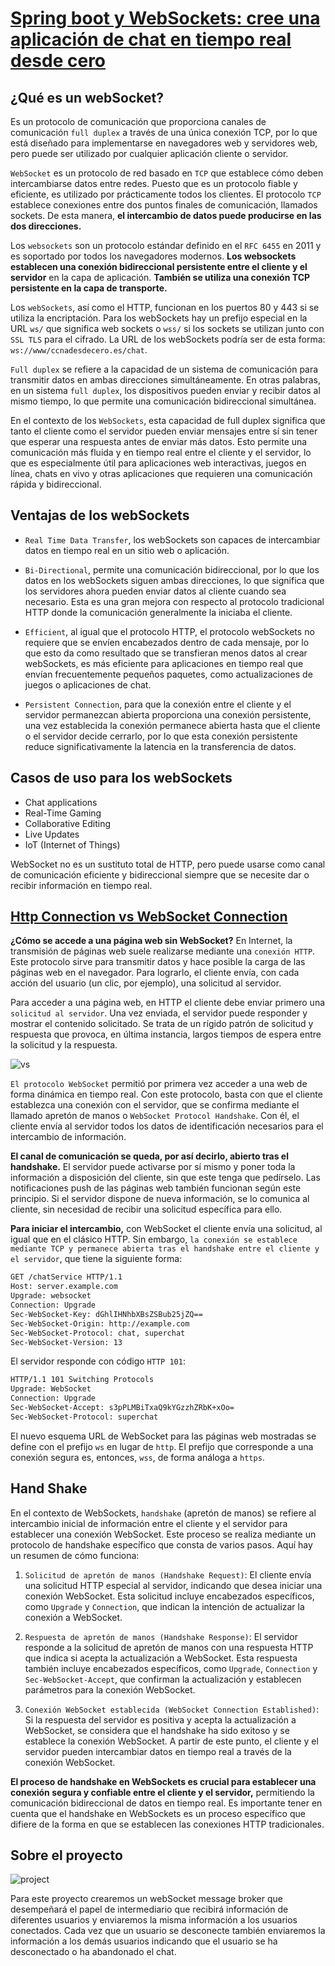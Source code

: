 # [Spring boot y WebSockets: cree una aplicación de chat en tiempo real desde cero](https://www.youtube.com/watch?v=TywlS9iAZCM)

## ¿Qué es un webSocket?

Es un protocolo de comunicación que proporciona canales de comunicación `full duplex` a través de una única conexión
TCP, por lo que está diseñado para implementarse en navegadores web y servidores web, pero puede ser utilizado por
cualquier aplicación cliente o servidor.

`WebSocket` es un protocolo de red basado en `TCP` que establece cómo deben intercambiarse datos entre redes. Puesto que
es un protocolo fiable y eficiente, es utilizado por prácticamente todos los clientes. El protocolo `TCP` establece
conexiones entre dos puntos finales de comunicación, llamados sockets. De esta manera, **el intercambio de datos puede
producirse en las dos direcciones.**

Los `websockets` son un protocolo estándar definido en el `RFC 6455` en 2011 y es soportado por todos los navegadores
modernos. **Los websockets establecen una conexión bidireccional persistente entre el cliente y el servidor** en la capa
de aplicación. **También se utiliza una conexión TCP persistente en la capa de transporte.**

Los `webSockets`, así como el HTTP, funcionan en los puertos 80 y 443 si se utiliza la encriptación. Para los webSockets
hay un prefijo especial en la URL `ws/` que significa web sockets o `wss/` si los sockets se utilizan junto
con `SSL TLS` para el cifrado. La URL de los webSockets podría ser de esta forma: `ws://www/ccnadesdecero.es/chat`.

`Full duplex` se refiere a la capacidad de un sistema de comunicación para transmitir datos en ambas direcciones
simultáneamente. En otras palabras, en un sistema `full duplex`, los dispositivos pueden enviar y recibir datos al mismo
tiempo, lo que permite una comunicación bidireccional simultánea.

En el contexto de los `WebSockets`, esta capacidad de full duplex significa que tanto el cliente como el servidor pueden
enviar mensajes entre sí sin tener que esperar una respuesta antes de enviar más datos. Esto permite una comunicación
más fluida y en tiempo real entre el cliente y el servidor, lo que es especialmente útil para aplicaciones web
interactivas, juegos en línea, chats en vivo y otras aplicaciones que requieren una comunicación rápida y bidireccional.

## Ventajas de los webSockets

- `Real Time Data Transfer`, los webSockets son capaces de intercambiar datos en tiempo real en un sitio web o
  aplicación.


- `Bi-Directional`, permite una comunicación bidireccional, por lo que los datos en los webSockets siguen ambas
  direcciones, lo que significa que los servidores ahora pueden enviar datos al cliente cuando sea necesario. Esta es
  una gran mejora con respecto al protocolo tradicional HTTP donde la comunicación generalmente la iniciaba el cliente.


- `Efficient`, al igual que el protocolo HTTP, el protocolo webSockets no requiere que se envíen encabezados dentro de
  cada mensaje, por lo que esto da como resultado que se transfieran menos datos al crear webSockets, es más eficiente
  para aplicaciones en tiempo real que envían frecuentemente pequeños paquetes, como actualizaciones de juegos o
  aplicaciones de chat.


- `Persistent Connection`, para que la conexión entre el cliente y el servidor permanezcan abierta proporciona una
  conexión persistente, una vez establecida la conexión permanece abierta hasta que el cliente o el servidor decide
  cerrarlo, por lo que esta conexión persistente reduce significativamente la latencia en la transferencia de datos.

## Casos de uso para los webSockets

- Chat applications
- Real-Time Gaming
- Collaborative Editing
- Live Updates
- IoT (Internet of Things)

WebSocket no es un sustituto total de HTTP, pero puede usarse como canal de comunicación eficiente y bidireccional
siempre que se necesite dar o recibir información en tiempo real.

## [Http Connection vs WebSocket Connection](https://www.ionos.es/digitalguide/paginas-web/desarrollo-web/que-es-websocket/)

**¿Cómo se accede a una página web sin WebSocket?** En Internet, la transmisión de páginas web suele realizarse mediante
una `conexión HTTP`. Este protocolo sirve para transmitir datos y hace posible la carga de las páginas web en el
navegador. Para lograrlo, el cliente envía, con cada acción del usuario (un clic, por ejemplo), una solicitud al
servidor.

Para acceder a una página web, en HTTP el cliente debe enviar primero una `solicitud al servidor`. Una vez enviada, el
servidor puede responder y mostrar el contenido solicitado. Se trata de un rígido patrón de solicitud y respuesta que
provoca, en última instancia, largos tiempos de espera entre la solicitud y la respuesta.

![vs](./assets/01.http-vs-websockets.png)

`El protocolo WebSocket` permitió por primera vez acceder a una web de forma dinámica en tiempo real. Con este
protocolo,
basta con que el cliente establezca una conexión con el servidor, que se confirma mediante el llamado apretón de manos
o `WebSocket Protocol Handshake`. Con él, el cliente envía al servidor todos los datos de identificación necesarios para
el intercambio de información.

**El canal de comunicación se queda, por así decirlo, abierto tras el handshake.** El servidor puede activarse por sí
mismo y poner toda la información a disposición del cliente, sin que este tenga que pedírselo. Las notificaciones push
de las páginas web también funcionan según este principio. Si el servidor dispone de nueva información, se lo comunica
al cliente, sin necesidad de recibir una solicitud específica para ello.

**Para iniciar el intercambio,** con WebSocket el cliente envía una solicitud, al igual que en el clásico HTTP. Sin
embargo, `la conexión se establece mediante TCP y permanece abierta tras el handshake entre el cliente y el servidor`,
que tiene la siguiente forma:

````bash
GET /chatService HTTP/1.1
Host: server.example.com
Upgrade: websocket
Connection: Upgrade
Sec-WebSocket-Key: dGhlIHNhbXBsZSBub25jZQ==
Sec-WebSocket-Origin: http://example.com
Sec-WebSocket-Protocol: chat, superchat
Sec-WebSocket-Version: 13
````

El servidor responde con código `HTTP 101`:

````bash
HTTP/1.1 101 Switching Protocols
Upgrade: WebSocket
Connection: Upgrade
Sec-WebSocket-Accept: s3pPLMBiTxaQ9kYGzzhZRbK+xOo=
Sec-WebSocket-Protocol: superchat
````

El nuevo esquema URL de WebSocket para las páginas web mostradas se define con el prefijo `ws` en lugar de `http`. El
prefijo que corresponde a una conexión segura es, entonces, `wss`, de forma análoga a `https`.

## Hand Shake

En el contexto de WebSockets, `handshake` (apretón de manos) se refiere al intercambio inicial de información entre el
cliente y el servidor para establecer una conexión WebSocket. Este proceso se realiza mediante un protocolo de handshake
específico que consta de varios pasos. Aquí hay un resumen de cómo funciona:

1. `Solicitud de apretón de manos (Handshake Request)`: El cliente envía una solicitud HTTP especial al servidor,
   indicando que desea iniciar una conexión WebSocket. Esta solicitud incluye encabezados específicos, como `Upgrade`
   y `Connection`, que indican la intención de actualizar la conexión a WebSocket.


2. `Respuesta de apretón de manos (Handshake Response)`: El servidor responde a la solicitud de apretón de manos con una
   respuesta HTTP que indica si acepta la actualización a WebSocket. Esta respuesta también incluye encabezados
   específicos, como `Upgrade`, `Connection` y `Sec-WebSocket-Accept`, que confirman la actualización y establecen
   parámetros para la conexión WebSocket.


3. `Conexión WebSocket establecida (WebSocket Connection Established)`: Si la respuesta del servidor es positiva y
   acepta la actualización a WebSocket, se considera que el handshake ha sido exitoso y se establece la conexión
   WebSocket. A partir de este punto, el cliente y el servidor pueden intercambiar datos en tiempo real a través de la
   conexión WebSocket.

**El proceso de handshake en WebSockets es crucial para establecer una conexión segura y confiable entre el cliente y
el servidor,** permitiendo la comunicación bidireccional de datos en tiempo real. Es importante tener en cuenta que el
handshake en WebSockets es un proceso específico que difiere de la forma en que se establecen las conexiones HTTP
tradicionales.

## Sobre el proyecto

![project](./assets/02.proyect.png)

Para este proyecto crearemos un webSocket message broker que desempeñará el papel de intermediario que recibirá
información de diferentes usuarios y enviaremos la misma información a los usuarios conectados. Cada vez que un usuario
se desconecte también enviaremos la información a los demás usuarios indicando que el usuario se ha desconectado o
ha abandonado el chat.

